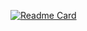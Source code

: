 [![Readme Card](https://github-readme-stats.vercel.app/api/pin/?username=batical&repo=github-readme-stats)](https://github.com/anuraghazra/github-readme-stats)
